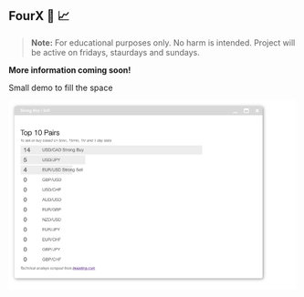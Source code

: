 ## FourX 🤑 📈

>
> **Note:** For educational purposes only. No harm is intended. Project will be active on fridays, staurdays and sundays.
>

**More information coming soon!**


Small demo to fill the space

![temp](doc/image/livestronbar.gif)